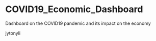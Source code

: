 # COVID19_Economic_Dashboard
Dashboard on the COVID19 pandemic and its impact on the economy

jytonyli